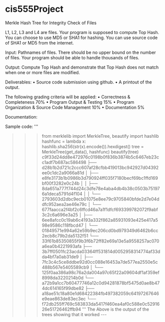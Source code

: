 # cis555Project
Merkle Hash Tree for Integrity Check of Files


L1, L2, L3 and L4 are files. Your program is supposed to compute Top Hash. You can choose to use MD5 or SHA1 for hashing. You can use source code of SHA1 or MD5 from the internet.

Input: Pathnames of files. There should be no upper bound on the number of files. Your program should be able to handle thousands of files.

Output: Compute Top Hash and demonstrate that Top Hash does not match when one or more files are modified.

Deliverables: 
•	Source code submission using github.
•	A printout of the output.

The following grading criteria will be applied: 
•	Correctness & Completeness 70% 
•	Program Output & Testing 15% 
•	Program Organization & Source Code Management 10% 
•	Documentation 5%



Documentation:


Sample code:
'''
>>> from merklelib import MerkleTree, beautify
>>> import hashlib
>>> hashfunc = lambda x: hashlib.sha256(str(x).encode()).hexdigest()
>>> tree = MerkleTree(get_data(), hashfunc)
>>> beautify(tree)
c9f33d24dd8e472976c0198b0f836b3874b5c6467eb23cc1adf7b687ac586498
├── d28b1b2d721c2ccc607af28cfbb419013bc942927d04392ee0c1dc2a9066a81d
│   ├── e8fe3173b1b0986b3d790924ff035f7180becf69bc1ffd169bf00f3282e0c24b
│   │   ├── 8da651a777f744d24c3dfe78e4aba4db4b38c0503b751976a1deca5791d4f104
│   │   └── 2793603d2dbc9ecb01075e8ee79c9705840bfde2d7e04ddfc952aea2ae46e79c
│   └── 677faacca2f4bf2c6ffcd46a7a1f1dfcf693399782072f9abf3c2c6a696e3a25
│       ├── 6ee8afcc0c19ab6c4193a332f862a85931093e425e417a598e9586c118fbcd47
│       └── 01849571e994a62e59b9ec206cd0bd979349d6462b6cc2ecb8c79b2da5132f51
└── 33f61b85350855f9b3f6b72ff82e69a13e5a9558257ac070a6ea0b4221993afa
    ├── 3b7ff0501fc23acda03364ff531814d0052958314774af33dda4bf7a0ab31de9
    │   ├── 7fc3c4c5ce8ddbe92d0cc088e16453a7de577ea2550e5c488b567e5405589cb9
    │   └── 125f0aa386a98c76a2da004a97c65f22a09604df1af359ef8998da3220214b0d
    └── a72b9a1cc7b60477746a12c0d94281878bf5475d0ae8b474dc614165f99dbe82
        ├── a18ae51c18a80e1d68422384fb497382059c64197267646e9eae863de83ec3ec
        └── f72db255ff769c583833da5417f460ea4af0c588e0c5291626e51726462ffb94
'''
        The Above is the output of the trees showing that it worked ---

